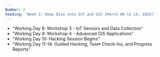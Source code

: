 ```yaml
---
Number: 2
heading: "Week 2: Deep Dive into IoT and GIS [March 08 to 14, 2024]"
---
```


- "Working Day 8: Workshop 3 - IoT Sensors and Data Collection"
- "Working Day 9: Workshop 4 - Advanced GIS Applications"
- "Working Day 10: Hacking Session Begins"
- "Working Day 11-14: Guided Hacking, Team Check-Ins, and Progress Reports"
